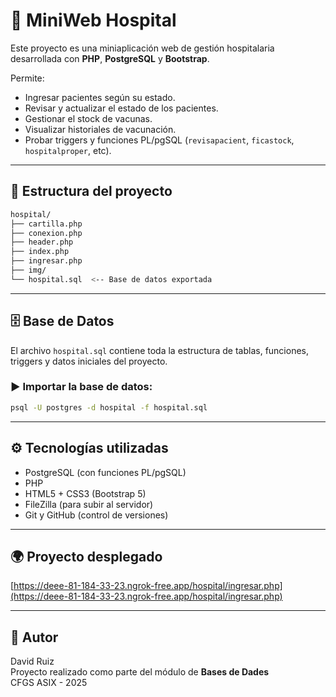# 🏥 MiniWeb Hospital

Este proyecto es una miniaplicación web de gestión hospitalaria desarrollada con **PHP**, **PostgreSQL** y **Bootstrap**.

Permite:

- Ingresar pacientes según su estado.
- Revisar y actualizar el estado de los pacientes.
- Gestionar el stock de vacunas.
- Visualizar historiales de vacunación.
- Probar triggers y funciones PL/pgSQL (`revisapacient`, `ficastock`, `hospitalproper`, etc).

---

## 📁 Estructura del proyecto

```bash
hospital/
├── cartilla.php
├── conexion.php
├── header.php
├── index.php
├── ingresar.php
├── img/
└── hospital.sql  <-- Base de datos exportada
```

---

## 🗄️ Base de Datos

El archivo `hospital.sql` contiene toda la estructura de tablas, funciones, triggers y datos iniciales del proyecto.

### ▶️ Importar la base de datos:

```bash
psql -U postgres -d hospital -f hospital.sql
```

---

## ⚙️ Tecnologías utilizadas

- PostgreSQL (con funciones PL/pgSQL)
- PHP
- HTML5 + CSS3 (Bootstrap 5)
- FileZilla (para subir al servidor)
- Git y GitHub (control de versiones)

---

## 🌍 Proyecto desplegado

[https://deee-81-184-33-23.ngrok-free.app/hospital/ingresar.php](https://deee-81-184-33-23.ngrok-free.app/hospital/ingresar.php)

---

## 👤 Autor

David Ruiz  
Proyecto realizado como parte del módulo de **Bases de Dades**  
CFGS ASIX - 2025
